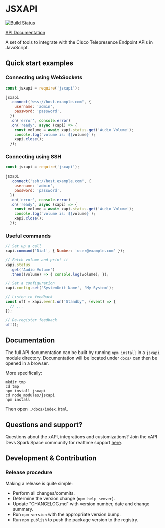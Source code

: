 # JSXAPI

[![Build Status](https://travis-ci.org/cisco-ce/jsxapi.svg?branch=master)](https://travis-ci.org/cisco-ce/jsxapi)

[API Documentation](https://cisco-ce.github.io/jsxapi/)

A set of tools to integrate with the Cisco Telepresence Endpoint APIs in
JavaScript.

## Quick start examples

### Connecting using WebSockets

``` javascript
const jsxapi = require('jsxapi');

jsxapi
  .connect('wss://host.example.com', {
    username: 'admin',
    password: 'password',
  })
  .on('error', console.error)
  .on('ready', async (xapi) => {
    const volume = await xapi.status.get('Audio Volume');
    console.log(`volume is: ${volume}`);
    xapi.close();
  });
```

### Connecting using SSH

``` javascript
const jsxapi = require('jsxapi');

jsxapi
  .connect('ssh://host.example.com', {
    username: 'admin',
    password: 'password',
  })
  .on('error', console.error)
  .on('ready', async (xapi) => {
    const volume = await xapi.status.get('Audio Volume');
    console.log(`volume is: ${volume}`);
    xapi.close();
  });
```

### Useful commands

```javascript
// Set up a call
xapi.command('Dial', { Number: 'user@example.com' });

// Fetch volume and print it
xapi.status
  .get('Audio Volume')
  .then((volume) => { console.log(volume); });

// Set a configuration
xapi.config.set('SystemUnit Name', 'My System');

// Listen to feedback
const off = xapi.event.on('Standby', (event) => {
  // ...
});

// De-register feedback
off();
```

## Documentation

The full API documentation can be built by running `npm install` in a `jsxapi`
module directory. Documentation will be located under `docs/` can then be opened
in a browser.

More specifically:

```
mkdir tmp
cd tmp
npm install jsxapi
cd node_modules/jsxapi
npm install
```

Then open `./docs/index.html`.

## Questions and support?

Questions about the xAPI, integrations and customizations? Join the xAPI Devs
Spark Space community for realtime support [here](https://eurl.io/#rkp76XDrG).

## Development & Contribution

### Release procedure

Making a release is quite simple:

 * Perform all changes/commits.
 * Determine the version change (`npm help semver`).
 * Update "CHANGELOG.md" with version number, date and change summary.
 * Run `npm version` with the appropriate version bump.
 * Run `npm publish` to push the package version to the registry.

